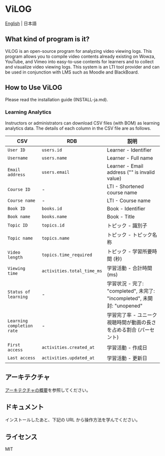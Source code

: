 # ViLOG

[English](README-en.md) | 日本語

## What kind of program is it?

ViLOG is an open-source program for analyzing video viewing logs. This program allows you to compile video contents already existing on Wowza, YouTube, and Vimeo into easy-to-use contents for learners and to collect and visualize video viewing logs. This system is an LTI tool provider and can be used in conjunction with LMS such as Moodle and BlackBoard.

<!--- わかりやすい動画例を添付する。 --- LTI リンクを起点とする操作例 Gif か mp4 へのリンク-->

## How to Use ViLOG

Please read the installation guide (INSTALL-ja.md).

### Learning Analytics

Instructors or administrators can download CSV files (with BOM) as learning analytics data.
The details of each column in the CSV file are as follows.

| CSV                | RDB                        | 説明                                                                    |
| ------------------ | -------------------------- | ----------------------------------------------------------------------- |
| `User ID`          | `users.id`                 | Learner - Identifier                                                    |
| `Username`         | `users.name`               | Learner - Full name                                                     |
| `Email address`    | `users.email`              | Learner - Email address ("" is invalid value)                           |
| `Course ID`        | -                          | LTI - Shortened course name                                              |
| `Course name`      | -                          | LTI - Course name                                                       |
| `Book ID`          | `books.id`                 | Book - Identifier                                                        |
| `Book name`        | `books.name`               | Book - Title                                                           |
| `Topic ID`         | `topics.id`                | トピック - 識別子                                                       |
| `Topic name`       | `topics.name`              | トピック - トピック名称                                                 |
| `Video length`       | `topics.time_required`     | トピック - 学習所要時間 (秒)                                            |
| `Viewing time` | `activities.total_time_ms` | 学習活動 - 合計時間 (ms)                                                |
| `Status of learning`         | -                          | 学習状況 - 完了: "completed", 未完了: "incompleted", 未開封: "unopened" |
| `Learning completion rate`       | -                          | 学習完了率 - ユニーク視聴時間が動画の長さを占める割合 (パーセント)      |
| `First access`     | `activities.created_at`    | 学習活動 - 作成日                                                       |
| `Last access`     | `activities.updated_at`    | 学習活動 - 更新日                                                       |

## アーキテクチャ

[アーキテクチャの概要](ARCHITECTURE.md)を参照してください。

## ドキュメント

インストールしたあと、下記の URL から操作方法を学んでください。

<!--## 貢献方法

contributing.md を参考にしてください。著作権が発生するほどのコードやドキュメントを貢献していただいた方々には、Authors.rst にお名前と連絡用のメールアドレスを記載します。-->

## ライセンス

MIT
